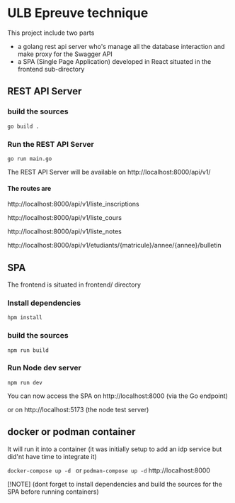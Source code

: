 # ULB Epreuve technique

This project include two parts
* a golang rest api server who's manage all the database interaction and make proxy for the Swagger API
* a SPA (Single Page Application) developed in React situated in the frontend sub-directory

## REST API Server

### build the sources

`go build .`

### Run the REST API Server

`go run main.go`

The REST API Server will be available on http://localhost:8000/api/v1/

#### The routes are

http://localhost:8000/api/v1/liste_inscriptions

http://localhost:8000/api/v1/liste_cours

http://localhost:8000/api/v1/liste_notes

http://localhost:8000/api/v1/etudiants/{matricule}/annee/{annee}/bulletin


## SPA

The frontend is situated in frontend/ directory

### Install dependencies

`ǹpm install`

### build the sources

`npm run build`

### Run Node dev server

`npm run dev`

You can now access the SPA on http://localhost:8000 (via the Go endpoint)

or on http://localhost:5173 (the node test server)


## docker or podman container 

It will run it into a container (it was initially setup to add an idp service but did'nt have time to integrate it)

`docker-compose up -d ` or `podman-compose up -d`
http://localhost:8000

[!NOTE]
(dont forget to install dependencies and build the sources for the SPA before running containers)


